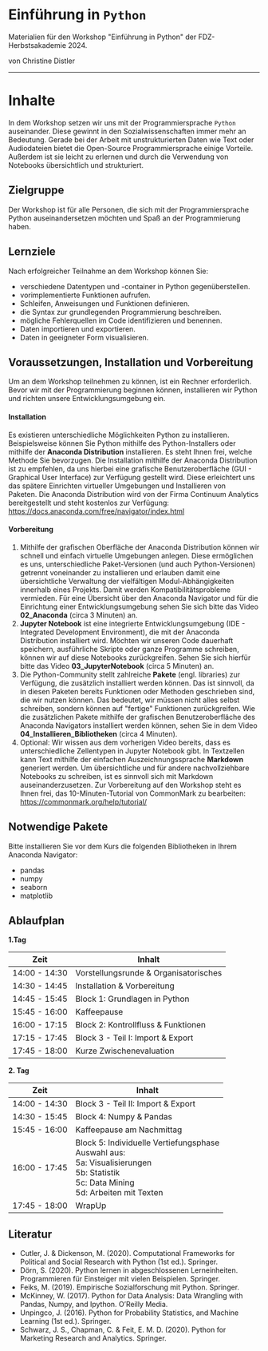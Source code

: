 # Einführung in `Python`

Materialien für den Workshop "Einführung in Python" der FDZ-Herbstsakademie 2024.

von Christine Distler

---

# Inhalte

In dem Workshop setzen wir uns mit der Programmiersprache `Python` auseinander. Diese gewinnt in den Sozialwissenschaften immer mehr an Bedeutung. Gerade bei der Arbeit mit unstrukturierten Daten wie Text oder Audiodateien bietet die Open-Source Programmiersprache einige Vorteile. Außerdem ist sie leicht zu erlernen und durch die Verwendung von Notebooks übersichtlich und strukturiert. 


## Zielgruppe

Der Workshop ist für alle Personen, die sich mit der Programmiersprache Python auseinandersetzen möchten und Spaß an der Programmierung haben. 

## Lernziele

Nach erfolgreicher Teilnahme an dem Workshop können Sie: 
-  verschiedene Datentypen und -container in Python gegenüberstellen.
-  vorimplementierte Funktionen aufrufen.
-  Schleifen, Anweisungen und Funktionen definieren.
-  die Syntax zur grundlegenden Programmierung beschreiben.
-  mögliche Fehlerquellen im Code identifizieren und benennen.
-  Daten importieren und exportieren.
-  Daten in geeigneter Form visualisieren.

## Voraussetzungen, Installation und Vorbereitung

Um an dem Workshop teilnehmen zu können, ist ein Rechner erforderlich. Bevor wir mit der Programmierung beginnen können, installieren wir Python und richten unsere Entwicklungsumgebung ein.

#### Installation
Es existieren unterschiedliche Möglichkeiten Python zu installieren. Beispielsweise können Sie Python mithilfe des Python-Installers oder mithilfe der **Anaconda Distribution** installieren. Es steht Ihnen frei, welche Methode Sie bevorzugen. Die Installation mithilfe der Anaconda Distribution ist zu empfehlen, da uns hierbei eine grafische Benutzeroberfläche (GUI - Graphical User Interface) zur Verfügung gestellt wird. Diese erleichtert uns das spätere Einrichten virtueller Umgebungen und Installieren von Paketen. Die Anaconda Distribution wird von der Firma Continuum Analytics bereitgestellt und steht kostenlos zur Verfügung: https://docs.anaconda.com/free/navigator/index.html

#### Vorbereitung
1. Mithilfe der grafischen Oberfläche der Anaconda Distribution können wir schnell und einfach virtuelle Umgebungen anlegen. Diese ermöglichen es uns, unterschiedliche Paket-Versionen (und auch Python-Versionen) getrennt voneinander zu installieren und erlauben damit eine übersichtliche Verwaltung der vielfältigen Modul-Abhängigkeiten innerhalb eines Projekts. Damit werden Kompatibilitätsprobleme vermieden. Für eine Übersicht über den Anaconda Navigator und für die Einrichtung einer Entwicklungsumgebung sehen Sie sich bitte das Video **02_Anaconda** (circa 3 Minuten) an.
2. **Jupyter Notebook** ist eine integrierte Entwicklungsumgebung (IDE - Integrated Development Environment), die mit der Anaconda Distribution installiert wird. Möchten wir unseren Code dauerhaft speichern, ausführliche Skripte oder ganze Programme schreiben, können wir auf diese Notebooks zurückgreifen. Sehen Sie sich hierfür bitte das Video **03_JupyterNotebook** (circa 5 Minuten) an. 
3. Die Python-Community stellt zahlreiche **Pakete** (engl. libraries) zur Verfügung, die zusätzlich installiert werden können. Das ist sinnvoll, da in diesen Paketen bereits Funktionen oder Methoden geschrieben sind, die wir nutzen können. Das bedeutet, wir müssen nicht alles selbst schreiben, sondern können auf "fertige" Funktionen zurückgreifen.
    Wie die zusätzlichen Pakete mithilfe der grafischen Benutzeroberfläche des Anaconda Navigators installiert werden können, sehen Sie in dem Video **04_Installieren_Bibliotheken** (circa 4 Minuten). 
4. Optional: Wir wissen aus dem vorherigen Video bereits, dass es unterschiedliche Zellentypen in Jupyter Notebook gibt. In Textzellen kann Text mithilfe der einfachen Auszeichnungssprache **Markdown** generiert werden. Um übersichtliche und für andere nachvollziehbare Notebooks zu schreiben, ist es sinnvoll sich mit Markdown auseinanderzusetzen. Zur Vorbereitung auf den Workshop steht es Ihnen frei, das 10-Minuten-Tutorial von CommonMark zu bearbeiten: https://commonmark.org/help/tutorial/



## Notwendige Pakete

Bitte installieren Sie vor dem Kurs die folgenden Bibliotheken in Ihrem Anaconda Navigator: 

* pandas
* numpy
* seaborn
* matplotlib



## Ablaufplan 

**1.Tag**

| **Zeit**      | **Inhalt**                            |
| ------------- | ------------------------------------- |
| 14:00 - 14:30 | Vorstellungsrunde & Organisatorisches |
| 14:30 - 14:45 | Installation & Vorbereitung           |
| 14:45 - 15:45 | Block 1: Grundlagen in Python         |
| 15:45 - 16:00 | Kaffeepause                           |
| 16:00 - 17:15 | Block 2: Kontrollfluss & Funktionen   |
| 17:15 - 17:45 | Block 3 - Teil I: Import & Export     |
| 17:45 - 18:00 | Kurze Zwischenevaluation              |

**2. Tag** 

| **Zeit**      | **Inhalt**                                                   |
| ------------- | ------------------------------------------------------------ |
| 14:00 - 14:30 | Block 3 - Teil II: Import & Export                           |
| 14:30 - 15:45 | Block 4: Numpy & Pandas                                      |
| 15:45 - 16:00 | Kaffeepause am Nachmittag                                    |
| 16:00 - 17:45 | Block 5: Individuelle Vertiefungsphase <br>Auswahl aus: <br>5a: Visualisierungen<br>5b: Statistik<br>5c: Data Mining<br>5d: Arbeiten mit Texten |
| 17:45 - 18:00 | WrapUp                                                       |

## Literatur

- Cutler, J. & Dickenson, M. (2020). Computational Frameworks for Political and Social Research with Python (1st ed.). Springer.
- Dörn, S. (2020). Python lernen in abgeschlossenen Lerneinheiten. Programmieren für Einsteiger mit vielen Beispielen. Springer.
- Feiks, M. (2019). Empirische Sozialforschung mit Python. Springer.
- McKinney, W. (2017). Python for Data Analysis: Data Wrangling with Pandas, Numpy, and Ipython. O’Reilly Media.
- Unpingco, J. (2016). Python for Probability Statistics, and Machine Learning (1st ed.). Springer.
- Schwarz, J. S., Chapman, C. & Feit, E. M. D. (2020). Python for Marketing Research and Analytics. Springer.
